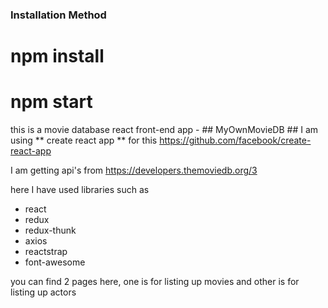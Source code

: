 ### Installation Method ###
# npm install 
# npm start

this is a movie database react front-end app - ## MyOwnMovieDB ##
I am using ** create react app ** for this 
https://github.com/facebook/create-react-app

I am getting api's from https://developers.themoviedb.org/3

here I have used libraries such as 
- react
- redux
- redux-thunk
- axios 
- reactstrap 
- font-awesome

you can find 2 pages here, one is for listing up movies and other is for listing up actors
